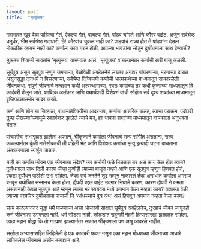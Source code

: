 ```yaml
---
layout: post
title:  "मृत्युंजय"
---
```


महाभारत खूप वेळा पाहिल्या गेलं, ऐकल्या गेलं, वाचल्या गेलं. पांडव चांगले आणि कौरव वाईट. अर्जुन सर्वश्रेष्ठ धनुर्धर, भीम सर्वश्रेष्ठ गदाधारी, छे! कौरवांच चुकलं नाही का? पांडवांचं राज्य होत ते पांडवांना देऊन मोकळीक व्हायचं नाही का?  कर्णाला काय गरज होती, आपल्या भावंडांना सोडून दुर्योधनाला साथ देण्याची?

नुकतंच शिवाजी सावंतांचं 'मृत्युंजय' वाचण्यात आलं. 'मृत्युंजय' वाचल्यानंतर कर्णाची खरी बाजू कळली. 

सूर्यपुत्र असून सूतपुत्र म्हणून जगणाऱ्या, वेळोवेळी अवहेलनेचे लख्तर अंगावर पांघरणाऱ्या, मरणाच्या दारात असूनसुद्धा दानधर्म न विसरणाऱ्या, सर्वश्रेष्ठ दिग्विजयी कर्णाची आत्मकथेच्या माध्यमातून साकारलेली जीवनकथा. संपूर्ण जीवनाचे तत्वज्ञान कधी अश्वत्थामाच्या, स्वतः कर्णाच्या तर कधी कृष्णाच्या माध्यमातून हि कादंबरी बोलून जाते. शाब्दिक अलंकार आणि यथार्थवादी विशेषणं यांची सोहोळ सर्व दृश्य शब्दांच्या माध्यमातून दृष्टिपटलासमोर सादर करते. 

कर्ण आणि शोन चा जिव्हाळा, राधामातेविषयीचा आदरभाव, कर्णाचा आंतरिक कलह, त्याचा पराक्रम, पदोपदी तुच्छ लेखल्यागेल्यामुळे रक्तबंबाळ झालेले त्याचे मन, ह्या भावना शब्दांच्या माध्यमातून वाचकाला अनुभवता येतात. 

पांचालीचा सभागृहात झालेला अपमान, श्रीकृष्णाने कर्णाला जीवनाचे सत्य सांगीत असताना, सत्य कळल्यानंतर कुंती मातेसोबतची ती पहिली भेट आणि विशेषतः कर्णाचा मृत्यू इत्यादी घटना वाचताना अंतःकरणाला स्पर्शून जातात.

नाही का कर्णाच जीवन एक जीवनाचा संदेश? जर कर्माची फळे मिळतात तर असं काय केलं होत त्यानं? दुर्योधनाला साथ दिली कारण जेंव्हा कुणीही त्याच्या बाजूने नव्हते आणि एक सूतपुत्र म्हणून हिणवत होते, एकटा दुर्योधन पाठीशी उभा राहिला. जेंव्हा सर्व जनतेने शूद्र म्हणून नाकारलं तेंव्हा क्षणार्धात कर्णाला अंगराज बनवून यथोचित सन्मानच केला होता. द्रौपदी बद्दल वाईट उद्गार निघाले कारण, कारण द्रौपदी ने क्षमता असतानाही केवळ सूतपुत्र आहे म्हणून त्याचा भर स्वयंवरा मध्ये अपमान केला नव्हता काय? यज्ञाच्या वेळी त्याच्या परममित्र दुर्योधनाचा पांचाली नि 'आंधळ्याचे पुत्र अंध' असं हिणवून अपमान नव्हता केला काय?

सत्य कळल्यानंतर सुद्धा धर्म पाळणाऱ्या असा ओजस्वी साक्षात सूर्यपुत्र अवहेलनेच, दुःखाचं जीवन जागूनही कर्ण जीवनाला डगमगला नाही. धर्म सोडला नाही. कोळशात राहूनही नेहमी हिऱ्यासारखा झळाळत राहिला. एवढा महान योद्धा कि तो गतप्राण झाल्यानंतर साक्षात श्रीकृष्णाला पण अश्रू आवरले नाहीत.

सखोल अभ्यासासहित लिहिलेली हे एक कादंबरी फक्त नसून एका महान योध्याच्या जीवनाच्या आधारे सांगितलेलं जीवनाचं असीम तत्वज्ञान आहे.
